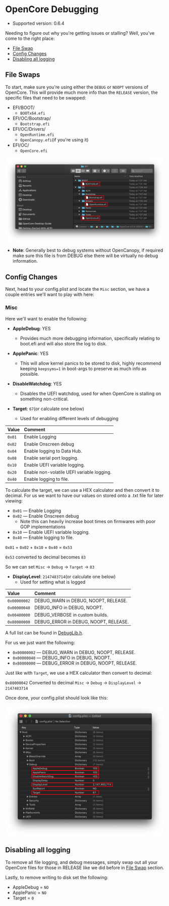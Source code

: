 # OpenCore Debugging

* Supported version: 0.6.4

Needing to figure out why you're getting issues or stalling? Well, you've come to the right place:

* [File Swap](#file-swaps)
* [Config Changes](#config-changes)
* [Disabling all logging](#disabling-all-logging)

## File Swaps

To start, make sure you're using either the `DEBUG` or `NOOPT` versions of OpenCore. This will provide much more info than the `RELEASE` version, the specific files that need to be swapped:

* EFI/BOOT/
  * `BOOTx64.efi`
* EFI/OC/Bootstrap/
  * `Bootstrap.efi`
* EFI/OC/Drivers/
  * `OpenRuntime.efi`
  * `OpenCanopy.efi`(if you're using it)
* EFI/OC/
  * `OpenCore.efi`

![](../images/troubleshooting/debug-md/replace.png)

* **Note**: Generally best to debug systems without OpenCanopy, if required make sure this file is from DEBUG else there will be virtually no debug information.

## Config Changes

Next, head to your config.plist and locate the `Misc` section, we have a couple entries we'll want to play with here:

### Misc

Here we'll want to enable the following:

* **AppleDebug**: YES
  * Provides much more debugging information, specifically relating to boot.efi and will also store the log to disk.

* **ApplePanic**: YES
  * This will allow kernel panics to be stored to disk, highly recommend keeping `keepsyms=1` in boot-args to preserve as much info as possible.

* **DisableWatchdog**: YES
  * Disables the UEFI watchdog, used for when OpenCore is stalling on something non-critical.

* **Target**: `67`(or calculate one below)
  * Used for enabling different levels of debugging

| Value | Comment |
| :--- | :--- |
| `0x01` | Enable Logging |
| `0x02` | Enable Onscreen debug |
| `0x04` | Enable logging to Data Hub. |
| `0x08` | Enable serial port logging. |
| `0x10` | Enable UEFI variable logging. |
| `0x20` | Enable non-volatile UEFI variable logging. |
| `0x40` | Enable logging to file. |

To calculate the target, we can use a HEX calculator and then convert it to decimal. For us we want to have our values on stored onto a .txt file for later viewing:

* `0x01` — Enable Logging
* `0x02` — Enable Onscreen debug
  * Note this can heavily increase boot times on firmwares with poor GOP implementations
* `0x10` — Enable UEFI variable logging.
* `0x40` — Enable logging to file.

`0x01` + `0x02` + `0x10` + `0x40` = `0x53`

`0x53` converted to decimal becomes `83`

So we can set `Misc` -> `Debug` -> `Target` -> `83`

* **DisplayLevel**: `2147483714`(or calculate one below)
  * Used for setting what is logged

| Value | Comment |
| :--- | :--- |
| `0x00000002` | DEBUG_WARN in DEBUG, NOOPT, RELEASE. |
| `0x00000040` | DEBUG_INFO in DEBUG, NOOPT. |
| `0x00400000` | DEBUG_VERBOSE in custom builds. |
| `0x80000000` | DEBUG_ERROR in DEBUG, NOOPT, RELEASE. |

  A full list can be found in [DebugLib.h](https://github.com/tianocore/edk2/blob/UDK2018/MdePkg/Include/Library/DebugLib.h).

For us we just want the following:

* `0x00000002` — DEBUG_WARN in DEBUG, NOOPT, RELEASE.
* `0x00000040` — DEBUG_INFO in DEBUG, NOOPT.
* `0x80000000` — DEBUG_ERROR in DEBUG, NOOPT, RELEASE.

Just like with `Target`, we use a HEX calculator then convert to decimal:

`0x80000042` Converted to decimal `Misc` -> `Debug` -> `DisplayLevel` -> `2147483714`

Once done, your config.plist should look like this:

![](../images/troubleshooting/debug-md/debug.png)

## Disabling all logging

To remove all file logging, and debug messages, simply swap out all your OpenCore files for those in RELEASE like we did before in [File Swap](#file-swap) section.

Lastly, to remove writing to disk set the following:

* AppleDebug = `NO`
* ApplePanic = `NO`
* Target = `0`

